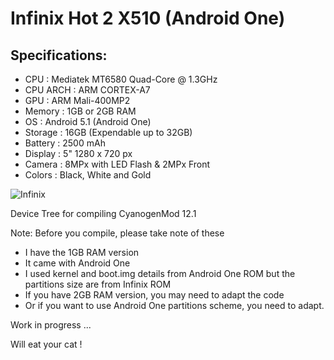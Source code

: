 Infinix Hot 2 X510 (Android One)
===============================================

Specifications:
--------------
- CPU      : Mediatek MT6580 Quad-Core @ 1.3GHz
- CPU ARCH : ARM CORTEX-A7
- GPU      : ARM Mali-400MP2
- Memory   : 1GB or 2GB RAM
- OS       : Android 5.1 (Android One)
- Storage  : 16GB (Expendable up to 32GB)
- Battery  : 2500 mAh
- Display  : 5" 1280 x 720 px
- Camera   : 8MPx with LED Flash & 2MPx Front
- Colors   : Black, White and Gold


![Infinix](http://infinixmobility.com/wp-content/uploads/images/x510-kv-1.jpg "Infinix Hot 2")


Device Tree for compiling CyanogenMod 12.1


Note:
Before you compile, please take note of these
- I have the 1GB RAM version
- It came with Android One
- I used kernel and boot.img details from Android One ROM but the partitions size are from Infinix ROM
- If you have 2GB RAM version, you may need to adapt the code
- Or if you want to use Android One partitions scheme, you need to adapt.


Work in progress ...

Will eat your cat !

